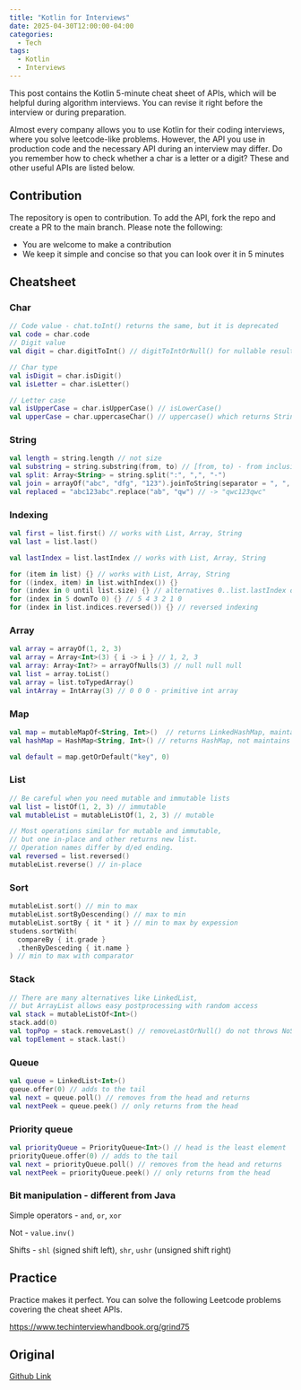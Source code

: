 ```yaml
---
title: "Kotlin for Interviews"
date: 2025-04-30T12:00:00-04:00
categories:
  - Tech
tags:
  - Kotlin
  - Interviews
---
```


This post contains the Kotlin 5-minute cheat sheet of APIs, which will be helpful during algorithm interviews. You can revise it right before the interview or during preparation.

Almost every company allows you to use Kotlin for their coding interviews, where you solve leetcode-like problems. However, the API you use in production code and the necessary API during an interview may differ. Do you remember how to check whether a char is a letter or a digit? These and other useful APIs are listed below.

## Contribution

The repository is open to contribution. To add the API, fork the repo and create a PR to the main branch. Please note the following:
- You are welcome to make a contribution
- We keep it simple and concise so that you can look over it in 5 minutes

## Cheatsheet

### Char
```kotlin
// Code value - chat.toInt() returns the same, but it is deprecated
val code = char.code
// Digit value
val digit = char.digitToInt() // digitToIntOrNull() for nullable result

// Char type
val isDigit = char.isDigit()
val isLetter = char.isLetter()

// Letter case
val isUpperCase = char.isUpperCase() // isLowerCase()
val upperCase = char.uppercaseChar() // uppercase() which returns String
```

### String
```kotlin
val length = string.length // not size
val substring = string.substring(from, to) // [from, to) - from inclusive, to exclusive
val split: Array<String> = string.split(":", ",", "-")
val join = arrayOf("abc", "dfg", "123").joinToString(separator = ", ", prefix = "", postfix = "")
val replaced = "abc123abc".replace("ab", "qw") // -> "qwc123qwc"
```

### Indexing
```kotlin
val first = list.first() // works with List, Array, String
val last = list.last()

val lastIndex = list.lastIndex // works with List, Array, String

for (item in list) {} // works with List, Array, String
for ((index, item) in list.withIndex()) {}
for (index in 0 until list.size) {} // alternatives 0..list.lastIndex or list.indices
for (index in 5 downTo 0) {} // 5 4 3 2 1 0
for (index in list.indices.reversed()) {} // reversed indexing
```

### Array
```kotlin
val array = arrayOf(1, 2, 3)
val array = Array<Int>(3) { i -> i } // 1, 2, 3
val array: Array<Int?> = arrayOfNulls(3) // null null null
val list = array.toList()
val array = list.toTypedArray()
val intArray = IntArray(3) // 0 0 0 - primitive int array
```

### Map
```kotlin
val map = mutableMapOf<String, Int>()  // returns LinkedHashMap, maintains insertion order
val hashMap = HashMap<String, Int>() // returns HashMap, not maintains insertion order

val default = map.getOrDefault("key", 0)
```

### List
```kotlin
// Be careful when you need mutable and immutable lists
val list = listOf(1, 2, 3) // immutable
val mutableList = mutableListOf(1, 2, 3) // mutable

// Most operations similar for mutable and immutable,
// but one in-place and other returns new list.
// Operation names differ by d/ed ending.
val reversed = list.reversed()
mutableList.reverse() // in-place
```

### Sort
```kotlin
mutableList.sort() // min to max
mutableList.sortByDescending() // max to min
mutableList.sortBy { it * it } // min to max by expession
studens.sortWith(
  compareBy { it.grade }
  .thenByDesceding { it.name }
) // min to max with comparator
``` 

### Stack
```kotlin
// There are many alternatives like LinkedList,
// but ArrayList allows easy postprocessing with random access
val stack = mutableListOf<Int>()
stack.add(0)
val topPop = stack.removeLast() // removeLastOrNull() do not throws NoSuchElementException
val topElement = stack.last()
```

### Queue
```kotlin
val queue = LinkedList<Int>()
queue.offer(0) // adds to the tail
val next = queue.poll() // removes from the head and returns
val nextPeek = queue.peek() // only returns from the head
```

### Priority queue
```kotlin
val priorityQueue = PriorityQueue<Int>() // head is the least element
priorityQueue.offer(0) // adds to the tail
val next = priorityQueue.poll() // removes from the head and returns
val nextPeek = priorityQueue.peek() // only returns from the head
```

### Bit manipulation - different from Java

Simple operators - `and`, `or`, `xor`

Not - `value.inv()`

Shifts - `shl` (signed shift left), `shr`, `ushr` (unsigned shift right)

## Practice

Practice makes it perfect. You can solve the following Leetcode problems covering the cheat sheet APIs.

https://www.techinterviewhandbook.org/grind75

## Original

[Github Link](https://github.com/IvanShafran/kotlin-for-algorithm-interviews)